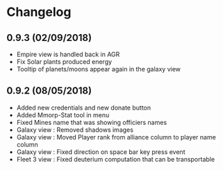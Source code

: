 # Changelog

## 0.9.3 (02/09/2018)
* Empire view is handled back in AGR
* Fix Solar plants produced energy
* Tooltip of planets/moons appear again in the galaxy view

## 0.9.2 (08/05/2018)
* Added new credentials and new donate button
* Added Mmorp-Stat tool in menu
* Fixed Mines name that was showing officiers names
* Galaxy view : Removed shadows images
* Galaxy view : Moved Player rank from alliance column to player name column
* Galaxy view : Fixed direction on space bar key press event
* Fleet 3 view : Fixed deuterium computation that can be transportable
